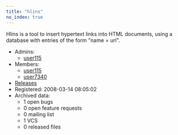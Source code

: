 ```yaml
---
title: "hlins"
no_index: true
---
```


Hlins is a tool to insert hypertext links into HTML documents,
using a database with entries of the form "name = url".


* Admins:
  * [user115](/users/user115)
* Members:
  * [user115](/users/user115)
  * [user7340](/users/user7340)
* [Releases](https://download.ocamlcore.org/hlins)
* Registered: 2008-03-14 08:05:02
* Archived data:
  * 1 open bugs
  * 0 open feature requests
  * 0 mailing list
  * 1 VCS
  * 0 released files
